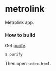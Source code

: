# metrolink

Metrolink app.

### How to build

Get [purify](https://github.com/chrisdone/purify).

    $ purify

Then open `index.html`.
